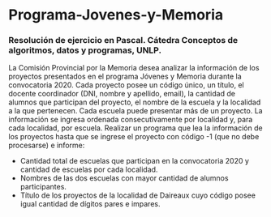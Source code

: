 # Programa-Jovenes-y-Memoria
### Resolución de ejercicio en Pascal. Cátedra Conceptos de algoritmos, datos y programas, UNLP.

La Comisión Provincial por la Memoria desea analizar la información de los proyectos presentados en el programa
Jóvenes y Memoria durante la convocatoria 2020. Cada proyecto posee un código único, un título, el docente
coordinador (DNI, nombre y apellido, email), la cantidad de alumnos que participan del proyecto, el nombre de la
escuela y la localidad a la que pertenecen. Cada escuela puede presentar más de un proyecto. La información se
ingresa ordenada consecutivamente por localidad y, para cada localidad, por escuela. 
Realizar un programa que lea la información de los proyectos hasta que se ingrese el proyecto con código -1 
(que no debe procesarse) e informe:

* Cantidad total de escuelas que participan en la convocatoria 2020 y cantidad de escuelas por cada localidad.
* Nombres de las dos escuelas con mayor cantidad de alumnos participantes.
* Título de los proyectos de la localidad de Daireaux cuyo código posee igual cantidad de dígitos pares e impares.

